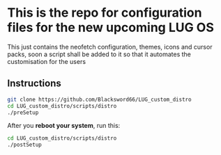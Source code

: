 # This is the repo for configuration files for the new upcoming LUG OS
This just contains the neofetch configuration, themes, icons and cursor packs, soon a script shall be added to it so that it automates the customisation for the users

## Instructions
```bash 
git clone https://github.com/Blacksword66/LUG_custom_distro
cd LUG_custom_distro/scripts/distro
./preSetup
```
After you **reboot your system**, run this:
```bash 
cd LUG_custom_distro/scripts/distro 
./postSetup
```
